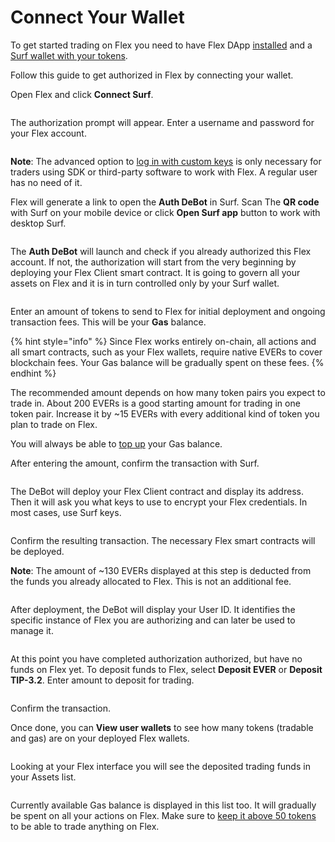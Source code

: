 # Connect Your Wallet

To get started trading on Flex you need to have Flex DApp [installed](install-flex-dapp.md) and a [Surf wallet with your tokens](get-evers.md).&#x20;

Follow this guide to get authorized in Flex by connecting your wallet.

Open Flex and click **Connect Surf**.

<figure><img src="../.gitbook/assets/0001.png" alt=""><figcaption></figcaption></figure>

The authorization prompt will appear. Enter a username and password for your Flex account.

<figure><img src="../.gitbook/assets/0003.png" alt=""><figcaption></figcaption></figure>

**Note**: The advanced option to [log in with custom keys](log-in-with-trader-keys.md) is only necessary for traders using SDK or third-party software to work with Flex. A regular user has no need of it.

Flex will generate a link to open the **Auth DeBot** in Surf. Scan The **QR code** with Surf on your mobile device or click **Open Surf app** button to work with desktop Surf.

<figure><img src="../.gitbook/assets/0005.png" alt=""><figcaption></figcaption></figure>

The **Auth DeBot** will launch and check if you already authorized this Flex account. If not, the authorization will start from the very beginning by deploying your Flex Client smart contract. It is going to govern all your assets on Flex and it is in turn controlled  only by your Surf wallet.

<figure><img src="../.gitbook/assets/0016.png" alt=""><figcaption></figcaption></figure>

Enter an amount of tokens to send to Flex for initial deployment and ongoing transaction fees. This will be your **Gas** balance.

{% hint style="info" %}
Since Flex works entirely on-chain, all actions and all smart contracts, such as your Flex wallets, require native EVERs to cover blockchain fees. Your Gas balance will be gradually spent on these fees.
{% endhint %}

The recommended amount depends on how many token pairs you expect to trade in. About 200 EVERs is a good starting amount for trading in one token pair. Increase it by \~15 EVERs with every additional kind of token you plan to trade on Flex.

You will always be able to [top up](keep-up-gas-balance.md) your Gas balance.

After entering the amount, confirm the transaction with Surf.

<figure><img src="../.gitbook/assets/0017.png" alt=""><figcaption></figcaption></figure>

The DeBot will deploy your Flex Client contract and display its address. Then it will ask you what keys to use to encrypt your Flex credentials. In most cases, use Surf keys.

<figure><img src="../.gitbook/assets/0018.png" alt=""><figcaption></figcaption></figure>

Confirm the resulting transaction. The necessary Flex smart contracts will be deployed.

**Note**: The amount of \~130 EVERs displayed at this step is deducted from the funds you already allocated to Flex. This is not an additional fee.

<figure><img src="../.gitbook/assets/0019.png" alt=""><figcaption></figcaption></figure>

After deployment, the DeBot will display your User ID. It identifies the specific instance of Flex you are authorizing and can later be used to manage it.

<figure><img src="../.gitbook/assets/0020.png" alt=""><figcaption></figcaption></figure>

At this point you have completed authorization authorized, but have no funds on Flex yet. To deposit funds to Flex, select **Deposit EVER** or **Deposit TIP-3.2**. Enter amount to deposit for trading.

<figure><img src="../.gitbook/assets/0021 (1).png" alt=""><figcaption></figcaption></figure>

Confirm the transaction.

Once done, you can **View user wallets** to see how many tokens (tradable and gas) are on your deployed Flex wallets.

<figure><img src="../.gitbook/assets/013 (1).png" alt=""><figcaption></figcaption></figure>

Looking at your Flex interface you will see the deposited trading funds in your Assets list.

<figure><img src="../.gitbook/assets/014 (1).png" alt=""><figcaption></figcaption></figure>

Currently available Gas balance is displayed in this list too. It will gradually be spent on all your actions on Flex. Make sure to [keep it above 50 tokens](keep-up-gas-balance.md) to be able to trade anything on Flex.
